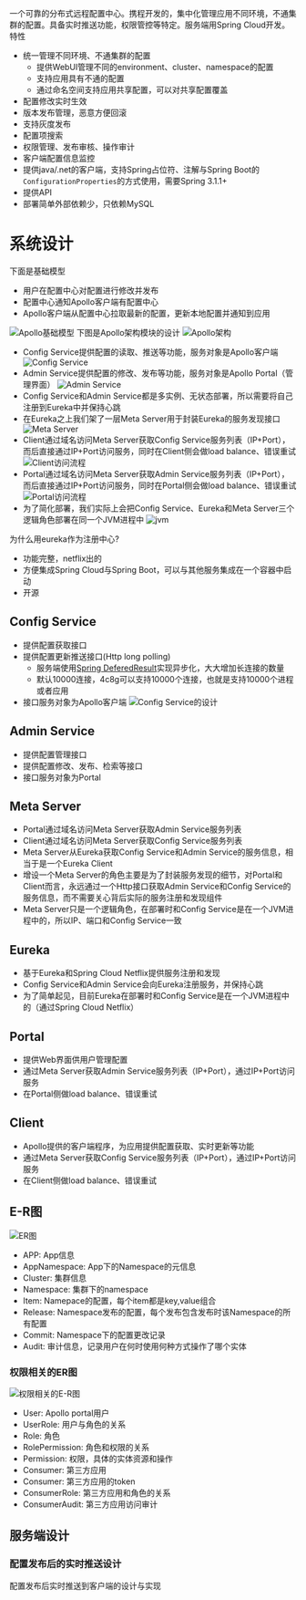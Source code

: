 一个可靠的分布式远程配置中心。携程开发的，集中化管理应用不同环境，不通集群的配置。具备实时推送功能，权限管控等特定。服务端用Spring Cloud开发。特性
- 统一管理不同环境、不通集群的配置
  - 提供WebUI管理不同的environment、cluster、namespace的配置
  - 支持应用具有不通的配置
  - 通过命名空间支持应用共享配置，可以对共享配置覆盖
- 配置修改实时生效
- 版本发布管理，恶意方便回滚
- 支持灰度发布
- 配置项搜索
- 权限管理、发布审核、操作审计
- 客户端配置信息监控
- 提供java/.net的客户端，支持Spring占位符、注解与Spring Boot的`ConfigurationProperties`的方式使用，需要Spring 3.1.1+
- 提供API
- 部署简单外部依赖少，只依赖MySQL

# 系统设计
下面是基础模型
- 用户在配置中心对配置进行修改并发布
- 配置中心通知Apollo客户端有配置中心
- Apollo客户端从配置中心拉取最新的配置，更新本地配置并通知到应用

![Apollo基础模型](pic/basic-architecture.png)
下图是Apollo架构模块的设计
![Apollo架构](pic/overall-architecture.png)
- Config Service提供配置的读取、推送等功能，服务对象是Apollo客户端
  ![Config Service](pic/config-service.png)
- Admin Service提供配置的修改、发布等功能，服务对象是Apollo Portal（管理界面）
  ![Admin Service](pic/admin-service.png)
- Config Service和Admin Service都是多实例、无状态部署，所以需要将自己注册到Eureka中并保持心跳
- 在Eureka之上我们架了一层Meta Server用于封装Eureka的服务发现接口
  ![Meta Server](pic/meta-server.png)
- Client通过域名访问Meta Server获取Config Service服务列表（IP+Port），而后直接通过IP+Port访问服务，同时在Client侧会做load balance、错误重试
  ![Client访问流程](pic/client-meta-config.png)
- Portal通过域名访问Meta Server获取Admin Service服务列表（IP+Port），而后直接通过IP+Port访问服务，同时在Portal侧会做load balance、错误重试
  ![Portal访问流程](pic/port-meta-admin.png)
- 为了简化部署，我们实际上会把Config Service、Eureka和Meta Server三个逻辑角色部署在同一个JVM进程中
  ![jvm](pic/config-eureka-meta.png)

为什么用eureka作为注册中心?
- 功能完整，netflix出的
- 方便集成Spring Cloud与Spring Boot，可以与其他服务集成在一个容器中启动
- 开源
## Config Service
- 提供配置获取接口
- 提供配置更新推送接口(Http long polling)
  - 服务端使用[Spring DeferedResult](http://docs.spring.io/spring/docs/current/javadoc-api/org/springframework/web/context/request/async/DeferredResult.html)实现异步化，大大增加长连接的数量
  - 默认10000连接，4c8g可以支持10000个连接，也就是支持10000个进程或者应用
- 接口服务对象为Apollo客户端
![Config Service的设计](pic/config-service-design.png)
## Admin Service
- 提供配置管理接口
- 提供配置修改、发布、检索等接口
- 接口服务对象为Portal
## Meta Server
- Portal通过域名访问Meta Server获取Admin Service服务列表
- Client通过域名访问Meta Server获取Config Service服务列表
- Meta Server从Eureka获取Config Service和Admin Service的服务信息，相当于是一个Eureka Client
- 增设一个Meta Server的角色主要是为了封装服务发现的细节，对Portal和Client而言，永远通过一个Http接口获取Admin Service和Config Service的服务信息，而不需要关心背后实际的服务注册和发现组件
- Meta Server只是一个逻辑角色，在部署时和Config Service是在一个JVM进程中的，所以IP、端口和Config Service一致
## Eureka
- 基于Eureka和Spring Cloud Netflix提供服务注册和发现
- Config Service和Admin Service会向Eureka注册服务，并保持心跳
- 为了简单起见，目前Eureka在部署时和Config Service是在一个JVM进程中的（通过Spring Cloud Netflix）
## Portal
- 提供Web界面供用户管理配置
- 通过Meta Server获取Admin Service服务列表（IP+Port），通过IP+Port访问服务
- 在Portal侧做load balance、错误重试
## Client
- Apollo提供的客户端程序，为应用提供配置获取、实时更新等功能
- 通过Meta Server获取Config Service服务列表（IP+Port），通过IP+Port访问服务
- 在Client侧做load balance、错误重试
## E-R图
![ER图](./pic/apollo-erd.png)
- APP: App信息
- AppNamespace: App下的Namespace的元信息
- Cluster: 集群信息
- Namespace: 集群下的namespace
- Item: Namepace的配置，每个item都是key,value组合
- Release: Namespace发布的配置，每个发布包含发布时该Namespace的所有配置
- Commit: Namespace下的配置更改记录
- Audit: 审计信息，记录用户在何时使用何种方式操作了哪个实体
### 权限相关的ER图
![权限相关的E-R图](./pic/apollo-erd-role-permission.png)
- User: Apollo portal用户
- UserRole: 用户与角色的关系
- Role: 角色
- RolePermission: 角色和权限的关系
- Permission: 权限，具体的实体资源和操作
- Consumer: 第三方应用
- Consumer: 第三方应用的token
- ConsumerRole: 第三方应用和角色的关系
- ConsumerAudit: 第三方应用访问审计
## 服务端设计
### 配置发布后的实时推送设计
配置发布后实时推送到客户端的设计与实现































